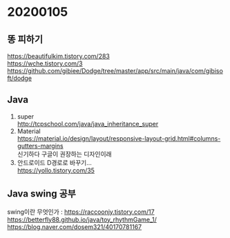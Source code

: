 # 20200105
## 똥 피하기
https://beautifulkim.tistory.com/283  
https://wche.tistory.com/3  
https://github.com/gibiee/Dodge/tree/master/app/src/main/java/com/gibisoft/dodge  
## Java
1. super  
http://tcpschool.com/java/java_inheritance_super
2. Material  
https://material.io/design/layout/responsive-layout-grid.html#columns-gutters-margins  
신기하다 구글이 권장하는 디자인이래  
3. 안드로이드 D경로로 바꾸기...  
https://yollo.tistory.com/35  

## Java swing 공부  
swing이란 무엇인가 : https://raccoonjy.tistory.com/17  
https://betterfly88.github.io/java/toy_rhythmGame_1/  
https://blog.naver.com/dosem321/40170781167
